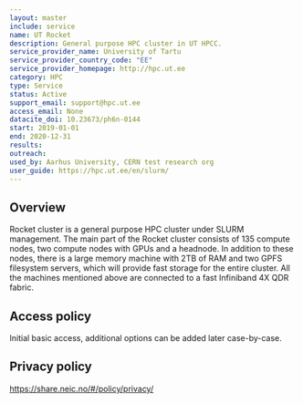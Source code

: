 ```yaml
---
layout: master
include: service
name: UT Rocket
description: General purpose HPC cluster in UT HPCC.
service_provider_name: University of Tartu
service_provider_country_code: "EE"
service_provider_homepage: http://hpc.ut.ee
category: HPC
type: Service
status: Active
support_email: support@hpc.ut.ee
access_email: None
datacite_doi: 10.23673/ph6n-0144
start: 2019-01-01
end: 2020-12-31
results:
outreach:
used_by: Aarhus University, CERN test research org
user_guide: https://hpc.ut.ee/en/slurm/
---
```

<h2>Overview</h2>Rocket cluster is a general purpose HPC cluster under SLURM management. The main part of the Rocket cluster consists of 135 compute nodes, two compute nodes with GPUs and a headnode. In addition to these nodes, there is a large memory machine with 2TB of RAM and two GPFS filesystem servers, which will provide fast storage for the entire cluster. All the machines mentioned above are connected to a fast Infiniband 4X QDR fabric.

## Access policy
Initial basic access, additional options can be added later case-by-case.

## Privacy policy
https://share.neic.no/#/policy/privacy/
